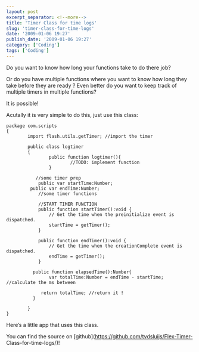 ```yaml
---
layout: post
excerpt_separator: <!--more-->
title: 'Timer Class for time logs'
slug: 'timer-class-for-time-logs'
date: '2009-01-06 19:27'
publish_date: '2009-01-06 19:27'
category: ['Coding']
tags: ['Coding']
---
```

Do you want to know how long your functions take to do there job?  
  
Or do you have multiple functions where you want to know how long they take
before they are ready ? Even better do you want to keep track of multiple
timers in multiple functions?  
  
It is possible!  
  
  
Acutally it is very simple to do this, just use this class:

    
    
    package com.scripts   
    {   
            import flash.utils.getTimer; //import the timer    
      
            public class logtimer   
            {   
                    public function logtimer(){   
                            //TODO: implement function   
                    }   
      
               //some timer prep   
                public var startTime:Number;   
             public var endTime:Number;   
                //some timer functions   
      
                //START TIMER FUNCTION   
                public function startTimer():void {   
                    // Get the time when the preinitialize event is dispatched.   
                    startTime = getTimer();   
                }   
      
                public function endTimer():void {   
                    // Get the time when the creationComplete event is dispatched.   
                    endTime = getTimer();   
                }             
      
              public function elapsedTime():Number{   
                    var totalTime:Number = endTime - startTime; //calculate the ms between   
      
                 return totalTime; //return it !   
              }   
      
            }   
    }

Here’s a little app that uses this class.  
  
  
  
You can find the source on [github](https://github.com/tvdsluijs/Flex-Timer-
Class-for-time-logs/)!

